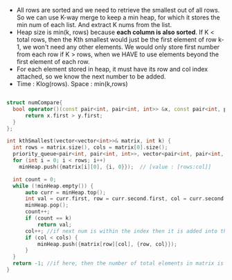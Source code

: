 - All rows are sorted and we need to retrieve the smallest out of all rows. So we can use K-way merge to keep a min heap, for which it stores the min num of each list. And extract K nums from the list. 
- Heap size is min(k, rows) because **each column is also sorted**. If K < total rows, then the Kth smallest would just be the first element of row k-1, we won't need any other elements. We would only store first number from each row if K > rows, when we HAVE to use elements beyond the first element of each row.
- For each element stored in heap, it must have its row and col index attached, so we know the next number to be added.
- Time : Klog(rows).  Space : min(k,rows)

```cpp

struct numCompare{
  bool operator()(const pair<int, pair<int, int>> &x, const pair<int, pair<int, int>>&y) {
      return x.first > y.first;  
  }
};

int kthSmallest(vector<vector<int>>& matrix, int k) {
  int rows = matrix.size(), cols = matrix[0].size();
  priority_queue<pair<int, pair<int, int>>, vector<pair<int, pair<int, int>>>, numCompare> minHeap;
  for (int i = 0; i < rows; i++) 
    minHeap.push({matrix[i][0], {i, 0}});  // [value : [rows:col]]

  int count = 0;
  while (!minHeap.empty()) {
      auto curr = minHeap.top();
      int val = curr.first, row = curr.second.first, col = curr.second.second;
      minHeap.pop();
      count++;
      if (count == k)
          return val;
      col++; //if next num is within the index then it is added into the heap
      if (col < cols) {
          minHeap.push({matrix[row][col], {row, col}});
      }
  }
  return -1; //if here, then the number of total elements in matrix is less than K
}
```

